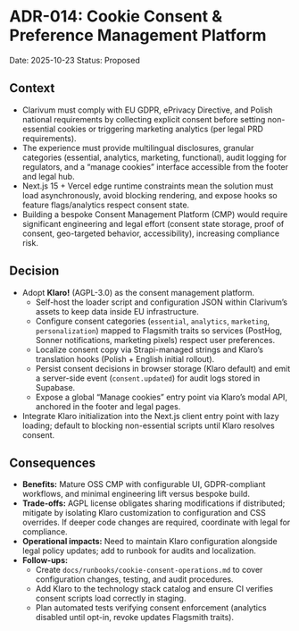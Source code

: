 # ADR-014: Cookie Consent & Preference Management Platform
Date: 2025-10-23
Status: Proposed

## Context
- Clarivum must comply with EU GDPR, ePrivacy Directive, and Polish national requirements by collecting explicit consent before setting non-essential cookies or triggering marketing analytics (per legal PRD requirements).
- The experience must provide multilingual disclosures, granular categories (essential, analytics, marketing, functional), audit logging for regulators, and a “manage cookies” interface accessible from the footer and legal hub.
- Next.js 15 + Vercel edge runtime constraints mean the solution must load asynchronously, avoid blocking rendering, and expose hooks so feature flags/analytics respect consent state.
- Building a bespoke Consent Management Platform (CMP) would require significant engineering and legal effort (consent state storage, proof of consent, geo-targeted behavior, accessibility), increasing compliance risk.

## Decision
- Adopt **Klaro!** (AGPL-3.0) as the consent management platform.
  - Self-host the loader script and configuration JSON within Clarivum’s assets to keep data inside EU infrastructure.
  - Configure consent categories (`essential`, `analytics`, `marketing`, `personalization`) mapped to Flagsmith traits so services (PostHog, Sonner notifications, marketing pixels) respect user preferences.
  - Localize consent copy via Strapi-managed strings and Klaro’s translation hooks (Polish + English initial rollout).
  - Persist consent decisions in browser storage (Klaro default) and emit a server-side event (`consent.updated`) for audit logs stored in Supabase.
  - Expose a global “Manage cookies” entry point via Klaro’s modal API, anchored in the footer and legal pages.
- Integrate Klaro initialization into the Next.js client entry point with lazy loading; default to blocking non-essential scripts until Klaro resolves consent.

## Consequences
- **Benefits:** Mature OSS CMP with configurable UI, GDPR-compliant workflows, and minimal engineering lift versus bespoke build.
- **Trade-offs:** AGPL license obligates sharing modifications if distributed; mitigate by isolating Klaro customization to configuration and CSS overrides. If deeper code changes are required, coordinate with legal for compliance.
- **Operational impacts:** Need to maintain Klaro configuration alongside legal policy updates; add to runbook for audits and localization.
- **Follow-ups:**
  - Create `docs/runbooks/cookie-consent-operations.md` to cover configuration changes, testing, and audit procedures.
  - Add Klaro to the technology stack catalog and ensure CI verifies consent scripts load correctly in staging.
  - Plan automated tests verifying consent enforcement (analytics disabled until opt-in, revoke updates Flagsmith traits).
